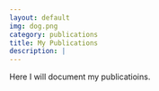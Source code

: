 ```yaml
---
layout: default
img: dog.png
category: publications 
title: My Publications 
description: |
---
```


  Here I will document my publicatioins.

